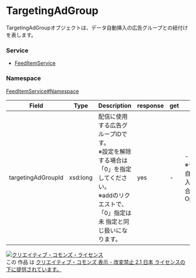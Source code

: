 

# TargetingAdGroup

TargetingAdGroupオブジェクトは、データ自動挿入の広告グループとの紐付けを表します。

### Service

+ [FeedItemService](../../services/FeedItemService.md)

### Namespace

[FeedItemService#Namespace](../../services/FeedItemService.md#namespace)

| Field | Type | Description | response | get | add | set | remove |
| ----- | ---- | ----------- | -------- | --------- | --------- | --------- | --------- |
| targetingAdGroupId | xsd:long | 配信に使用する広告グループIDです。<br/>※設定を解除する場合は「0」を指定してください。<br/>※addのリクエストで、「0」指定は未 指定と同じ扱いになります。 | yes | - | -<br/>※データ自動 挿入の場合、Optional | -<br/>※データ自動 挿入の場合、Optional | - | |

<a rel="license" href="http://creativecommons.org/licenses/by-nd/2.1/jp/"><img alt="クリエイティブ・コモンズ・ライセンス" style="border-width:0" src="https://i.creativecommons.org/l/by-nd/2.1/jp/88x31.png" /></a><br />この 作品 は <a rel="license" href="http://creativecommons.org/licenses/by-nd/2.1/jp/">クリエイティブ・コモンズ 表示 - 改変禁止 2.1 日本 ライセンスの下に提供されています。</a>
